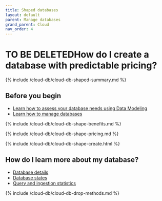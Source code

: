```yaml
---
title: Shaped databases
layout: default
parent: Manage databases
grand_parent: Cloud
nav_order: 4
---
```


# TO BE DELETEDHow do I create a database with predictable pricing?

{% include /cloud-db/cloud-db-shaped-summary.md %}

## Before you begin

* [Learn how to assess your database needs using Data Modeling](/docs/concepts/overview-data-modeling)
* [Learn how to manage databases](/docs/cloud/cloud-databases/cloud-db-manage)

{% include /cloud-db/cloud-db-shape-benefits.md %}

{% include /cloud-db/cloud-db-shape-pricing.md %}

{% include /cloud-db/cloud-db-shape-create.html %}

<!-- removed as of 2023-10-18 because this content is not yet ready
## How do I alter a shaped database?

A shaped database cannot be altered, only recreated.

* [Learn how to recreate your tables and migrate data to a new database](/docs/cloud/cloud-db-shaped-alter)-->

## How do I learn more about my database?

* [Database details](/docs/cloud/cloud-databases/cloud-db-details)
* [Database states](/docs/cloud/cloud-databases/cloud-db-states)
* [Query and ingestion statistics](/docs/cloud/cloud-databases/cloud-db-stats)

{% include /cloud-db/cloud-db-drop-methods.md %}
